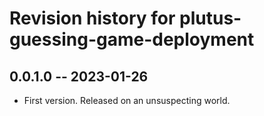 # Revision history for plutus-guessing-game-deployment

## 0.0.1.0 -- 2023-01-26

* First version. Released on an unsuspecting world.
